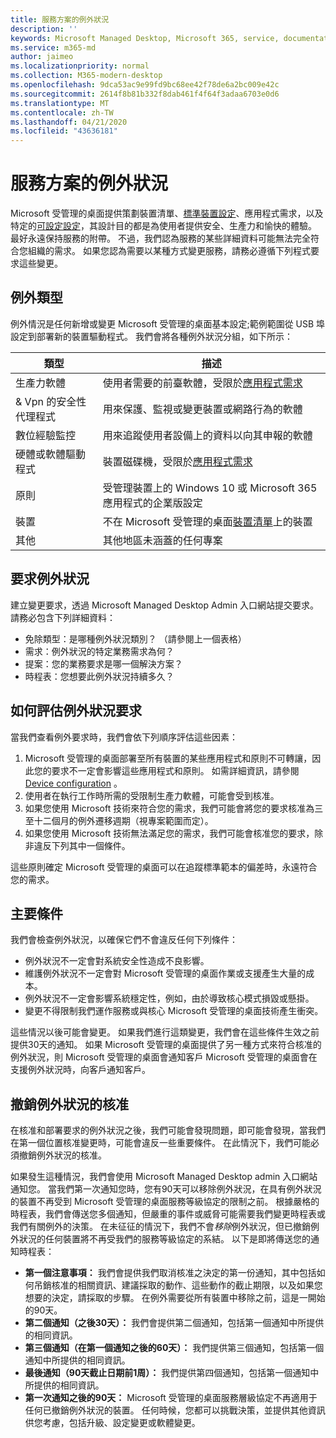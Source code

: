 ```yaml
---
title: 服務方案的例外狀況
description: ''
keywords: Microsoft Managed Desktop, Microsoft 365, service, documentation, Microsoft 受管理的電腦, Microsoft 365, 服務, 文件
ms.service: m365-md
author: jaimeo
ms.localizationpriority: normal
ms.collection: M365-modern-desktop
ms.openlocfilehash: 9dca53ac9e99fd9bc68ee42f78de6a2bc009e42c
ms.sourcegitcommit: 2614f8b81b332f8dab461f4f64f3adaa6703e0d6
ms.translationtype: MT
ms.contentlocale: zh-TW
ms.lasthandoff: 04/21/2020
ms.locfileid: "43636181"
---
```

# <a name="exceptions-to-the-service-plan"></a>服務方案的例外狀況

Microsoft 受管理的桌面提供策劃裝置清單、[標準裝置設定](device-policies.md)、應用程式需求，以及特定的[可設定設定](../working-with-managed-desktop/config-setting-overview.md)，其設計目的都是為使用者提供安全、生產力和愉快的體驗。 最好永遠保持服務的附帶。 不過，我們認為服務的某些詳細資料可能無法完全符合您組織的需求。 如果您認為需要以某種方式變更服務，請務必遵循下列程式要求這些變更。
 
## <a name="types-of-exceptions"></a>例外類型

例外情況是任何新增或變更 Microsoft 受管理的桌面基本設定;範例範圍從 USB 埠設定到部署新的裝置驅動程式。 我們會將各種例外狀況分組，如下所示：

|類型	  |描述  |
|---------|---------|
|生產力軟體     |  使用者需要的前臺軟體，受限於[應用程式需求](mmd-app-requirements.md)       |
|& Vpn 的安全性代理程式     |  用來保護、監視或變更裝置或網路行為的軟體       |
|數位經驗監控     |  用來追蹤使用者設備上的資料以向其申報的軟體       |
|硬體或軟體驅動程式     |   裝置磁碟機，受限於[應用程式需求](mmd-app-requirements.md)      |
|原則     | 受管理裝置上的 Windows 10 或 Microsoft 365 應用程式的企業版設定        |
|裝置     | 不在 Microsoft 受管理的桌面[裝置清單](device-list.md)上的裝置        |
|其他     |  其他地區未涵蓋的任何專案       |
 
## <a name="request-an-exception"></a>要求例外狀況

建立變更要求，透過 Microsoft Managed Desktop Admin 入口網站提交要求。 請務必包含下列詳細資料：

-   免除類型：是哪種例外狀況類別？ （請參閱上一個表格）
-   需求：例外狀況的特定業務需求為何？
-   提案：您的業務要求是哪一個解決方案？
-   時程表：您想要此例外狀況持續多久？ 

## <a name="how-we-assess-an-exception-request"></a>如何評估例外狀況要求

當我們查看例外要求時，我們會依下列順序評估這些因素：
 
1.  Microsoft 受管理的桌面部署至所有裝置的某些應用程式和原則不可轉讓，因此您的要求不一定會影響這些應用程式和原則。 如需詳細資訊，請參閱[Device configuration](device-policies.md) 。
2.  使用者在執行工作時所需的受限制生產力軟體，可能會受到核准。 
3.  如果您使用 Microsoft 技術來符合您的需求，我們可能會將您的要求核准為三至十二個月的例外遷移週期（視專案範圍而定）。
4.  如果您使用 Microsoft 技術無法滿足您的需求，我們可能會核准您的要求，除非違反下列其中一個條件。  

這些原則確定 Microsoft 受管理的桌面可以在追蹤標準範本的偏差時，永遠符合您的需求。 

## <a name="key-conditions"></a>主要條件

我們會檢查例外狀況，以確保它們不會違反任何下列條件：

-   例外狀況不一定會對系統安全性造成不良影響。 
-   維護例外狀況不一定會對 Microsoft 受管理的桌面作業或支援產生大量的成本。
-   例外狀況不一定會影響系統穩定性，例如，由於導致核心模式損毀或懸掛。
-   變更不得限制我們運作服務或與核心 Microsoft 受管理的桌面技術產生衝突。

這些情況以後可能會變更。 如果我們進行這類變更，我們會在這些條件生效之前提供30天的通知。  如果 Microsoft 受管理的桌面提供了另一種方式來符合核准的例外狀況，則 Microsoft 受管理的桌面會通知客戶 Microsoft 受管理的桌面會在支援例外狀況時，向客戶通知客戶。 

## <a name="revoking-approval-for-an-exception"></a>撤銷例外狀況的核准

在核准和部署要求的例外狀況之後，我們可能會發現問題，即可能會發現，當我們在第一個位置核准變更時，可能會違反一些重要條件。 在此情況下，我們可能必須撤銷例外狀況的核准。
 
如果發生這種情況，我們會使用 Microsoft Managed Desktop admin 入口網站通知您。 當我們第一次通知您時，您有90天可以移除例外狀況，在具有例外狀況的裝置不再受到 Microsoft 受管理的桌面服務等級協定的限制之前。 根據嚴格的時程表，我們會傳送您多個通知，但嚴重的事件或威脅可能需要我們變更時程表或我們有關例外的決策。 在未征征的情況下，我們不會*移除*例外狀況，但已撤銷例外狀況的任何裝置將不再受我們的服務等級協定的系結。 以下是即將傳送您的通知時程表：

- **第一個注意事項：** 我們會提供我們取消核准之決定的第一份通知，其中包括如何吊銷核准的相關資訊、建議採取的動作、這些動作的截止期限，以及如果您想要的決定，請採取的步驟。 在例外需要從所有裝置中移除之前，這是一開始的90天。 
- **第二個通知（之後30天）：** 我們會提供第二個通知，包括第一個通知中所提供的相同資訊。 
- **第三個通知（在第一個通知之後的60天）：** 我們提供第三個通知，包括第一個通知中所提供的相同資訊。 
- **最後通知（90天截止日期前1周）：** 我們提供第四個通知，包括第一個通知中所提供的相同資訊。
- **第一次通知之後的90天：** Microsoft 受管理的桌面服務層級協定不再適用于任何已撤銷例外狀況的裝置。 任何時候，您都可以挑戰決策，並提供其他資訊供您考慮，包括升級、設定變更或軟體變更。 


